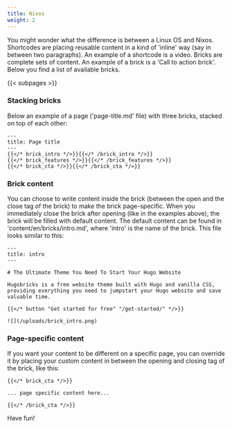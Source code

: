 ```yaml
---
title: Nixos
weight: 2
---
```

You might wonder what the difference is between a Linux OS and Nixos. Shortcodes are placing reusable content in a kind of 'inline' way (say in between two paragraphs). An example of a shortcode is a video. Bricks are complete sets of content. An example of a brick is a 'Call to action brick'. Below you find a list of available bricks.

{{< subpages >}}

### Stacking bricks

Below an example of a page ('page-title.md' file) with three bricks, stacked on top of each other:

```
---
title: Page title
---
{{</* brick_intro */>}}{{</* /brick_intro */>}}
{{</* brick_features */>}}{{</* /brick_features */>}}
{{</* brick_cta */>}}{{</* /brick_cta */>}}
```
<!--{{< brick_intro >}}{{< /brick_intro >}}-->
<!--{{< brick_features >}}{{< /brick_features >}}-->

### Brick content

You can choose to write content inside the brick (between the open and the close tag of the brick) to make the brick page-specific. When you immediately close the brick after opening (like in the examples above), the brick will be filled with default content. The default content can be found in 'content/en/bricks/intro.md', where 'intro' is the name of the brick. This file looks similar to this:

```
---
title: intro
---

# The Ultimate Theme You Need To Start Your Hugo Website

Hugobricks is a free website theme built with Hugo and vanilla CSS, providing everything you need to jumpstart your Hugo website and save valuable time.

{{</* button "Get started for free" "/get-started/" */>}}

![](/uploads/brick_intro.png)
```

### Page-specific content

If you want your content to be different on a specific page, you can override it by placing your custom content in between the opening and closing tag of the brick, like this:

```
{{</* brick_cta */>}}

... page specific content here...

{{</* /brick_cta */>}}
```

Have fun!
